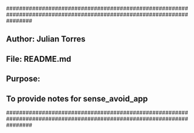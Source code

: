 ########################################################################################################################
##  Author: Julian Torres
##  File: README.md 
##  Purpose: 
##      To provide notes for sense_avoid_app
########################################################################################################################

